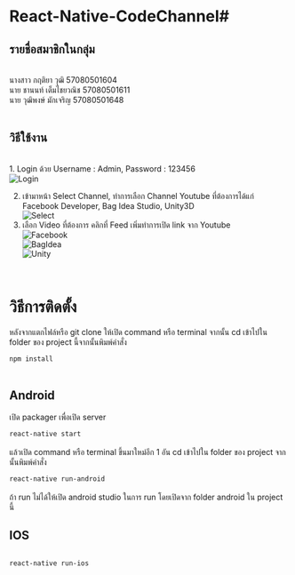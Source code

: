 # React-Native-CodeChannel#

<h2>รายชื่อสมาชิกในกลุ่ม</h2><br/>
นางสาว กฤติยา วุฒิ 57080501604<br/>
นาย ชานนท์ เต็มไชยวณิช 57080501611<br/>
นาย วุฒิพงษ์ มักเจริญ 57080501648<br/>
<br/>

<h2>วิธีใช้งาน</h2><br/>
1. Login ด้วย Username : Admin, Password : 123456<br/>
<img src="/screenshot/login.jpg?raw=true" alt="Login"></img><br/>

2. เข้ามาหน้า Select Channel, ทำการเลือก Channel Youtube ที่ต้องการได้แก่ Facebook Developer, Bag Idea Studio, Unity3D<br/>
<img src="/screenshot/select.jpg?raw=true" alt="Select"></img><br/>
3. เลือก Video ที่ต้องการ คลิกที่ Feed เพิ่มทำการเปิด link จาก Youtube<br/>
<img src="/screenshot/facebook.jpg?raw=true" alt="Facebook"></img><br/>
<img src="/screenshot/bagidea.jpg?raw=true" alt="BagIdea"></img><br/>
<img src="/screenshot/unity.jpg?raw=true" alt="Unity"></img><br/>
<br/>

<h1>วิธีการติดตั้ง</h1>
หลังจากแตกไฟล์หรือ git clone ให้เปิด command หรือ terminal จากนั้น cd เข้าไปใน folder ของ project นี้จากนั้นพิมพ์คำสั่ง <br/>
<code>
npm install
</code><br/>

<h2>Android</h2>
เปิด packager เพื่อเปิด server<br/>
<code>
react-native start
</code><br/>
แล้วเปิด command หรือ terminal ขึ้นมาใหม่อีก 1 อัน cd เข้าไปใน folder ของ project จากนั้นพิมพ์คำสั่ง<br/>
<code>
react-native run-android
</code><br/>
ถ้า run ไม่ได้ให้เปิด android studio ในการ run โดยเปิดจาก folder android ใน project นี้

<h2>IOS</h2>
<code>
react-native run-ios
</code>



